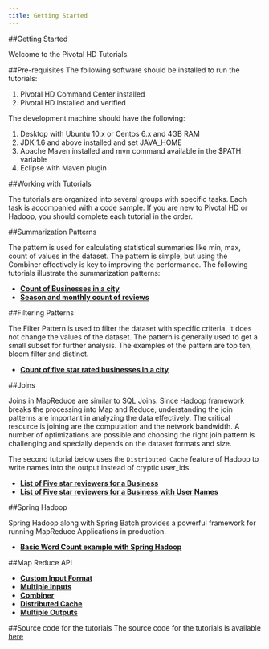 ```yaml
---
title: Getting Started
---
```


##Getting Started

Welcome to the Pivotal HD Tutorials.

##Pre-requisites
The following software should be installed to run the tutorials:

1. Pivotal HD Command Center installed
2. Pivotal HD installed and verified

The development machine should have the following:

1. Desktop with Ubuntu 10.x or Centos 6.x and 4GB RAM
3. JDK 1.6 and above installed and set JAVA_HOME
3. Apache Maven installed and mvn command available in the $PATH variable
4. Eclipse with Maven plugin

##Working with Tutorials

The tutorials are organized into several groups with specific tasks. Each task is accompanied with a code sample.
If you are new to Pivotal HD or Hadoop, you should complete each tutorial in the order.

##Summarization Patterns

The  pattern is used for calculating statistical summaries like min, max, count of values in the dataset. The pattern is simple, but using the Combiner effectively is key to improving the performance. The following tutorials illustrate the summarization patterns:

* **[Count of Businesses in a city](map-reduce-java/count-businesses-in-city.html)**
* **[Season and monthly count of reviews](map-reduce-java/count-businesses-reviews-season.html)**

##Filtering Patterns

The Filter Pattern is used to filter the dataset with specific criteria. It does not change the values of the dataset. The pattern is generally used to get a small subset for further analysis. The examples of the pattern are top ten, bloom filter and distinct.

* **[Count of five star rated businesses in a city](map-reduce-java/count-city-fivestar-businesses.html)**

##Joins

Joins in MapReduce are similar to SQL Joins. Since Hadoop framework breaks the processing into Map and Reduce, understanding the join patterns are important in analyzing the data effectively. The critical resource is joining are the computation and the network bandwidth. A number of optimizations are possible and choosing the right join pattern is challenging and specially depends on the dataset formats and size.

The second tutorial below uses the `Distributed Cache` feature of Hadoop to write names into the output instead of cryptic user_ids.

* **[List of Five star reviewers for a Business](map-reduce-java/list-fivestar-reviewers-business.html)**
* **[List of Five star reviewers for a Business with User Names](map-reduce-java/list-fivestar-reviewers-business-with-usernames.html)**


##Spring Hadoop

Spring Hadoop along with Spring Batch provides a powerful framework for running MapReduce Applications in production.

* **[Basic Word Count example with Spring Hadoop](spring-data-hadoop/wordcount_with_spring_hadoop.html)**


##Map Reduce API

* **[Custom Input Format](map-reduce-java/count-businesses-in-city.html)**
* **[Multiple Inputs](map-reduce-java/count-city-fivestar-businesses.html)**
* **[Combiner](map-reduce-java/count-businesses-reviews-season.html)**
* **[Distributed Cache](map-reduce-java/list-fivestar-reviewers-business-with-usernames.html)**
* **[Multiple Outputs](map-reduce-java/count-businesses-reviews-season.html)**

##Source code for the tutorials
The source code for the tutorials is available [here](git@github.com:rajdeepd/pivotal-samples.git)


